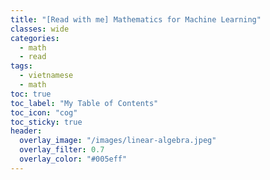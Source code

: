 ```yaml
---
title: "[Read with me] Mathematics for Machine Learning"
classes: wide
categories:
  - math
  - read
tags:
  - vietnamese
  - math
toc: true
toc_label: "My Table of Contents"
toc_icon: "cog"
toc_sticky: true
header:
  overlay_image: "/images/linear-algebra.jpeg"
  overlay_filter: 0.7
  overlay_color: "#005eff"
---
```


